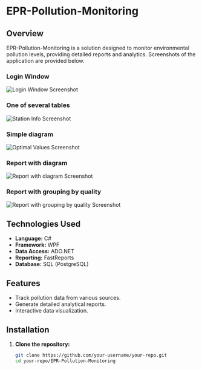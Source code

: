 # EPR-Pollution-Monitoring

## Overview

EPR-Pollution-Monitoring is a solution designed to monitor environmental pollution levels, providing detailed reports and analytics. Screenshots of the application are provided below.

### Login Window
![Login Window Screenshot](Images/workspace-auth-window.png)

### One of several tables
![Station Info Screenshot](Images/workspace-station-info.png)

### Simple diagram
![Optimal Values Screenshot](Images/workspace-optimal-values.png)

### Report with diagram
![Report with diagram Screenshot](Images/workspace-dangerous-particles.png)

### Report with grouping by quality
![Report with grouping by quality Screenshot](Images/workspace-num-of-experiments.png)

## Technologies Used

- **Language:** C#
- **Framework:** WPF
- **Data Access:** ADO.NET
- **Reporting:** FastReports
- **Database:** SQL (PostgreSQL)

## Features

- Track pollution data from various sources.
- Generate detailed analytical reports.
- Interactive data visualization.

## Installation

1. **Clone the repository:**

   ```bash
   git clone https://github.com/your-username/your-repo.git
   cd your-repo/EPR-Pollution-Monitoring
